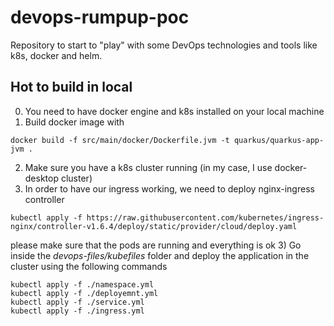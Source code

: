 # devops-rumpup-poc
Repository to start to "play" with some DevOps technologies and tools like k8s, docker and helm.

## Hot to build in local
0) You need to have docker engine and k8s installed on your local machine
1) Build docker image with 
```docker 
docker build -f src/main/docker/Dockerfile.jvm -t quarkus/quarkus-app-jvm .
```
2) Make sure you have a k8s cluster running (in my case, I use docker-desktop cluster)
3) In order to have our ingress working, we need to deploy nginx-ingress controller 
```
kubectl apply -f https://raw.githubusercontent.com/kubernetes/ingress-nginx/controller-v1.6.4/deploy/static/provider/cloud/deploy.yaml
```
please make sure that the pods are running and everything is ok
3) Go inside the *devops-files/kubefiles* folder and deploy the application in the cluster using the following commands
```
kubectl apply -f ./namespace.yml
kubectl apply -f ./deployemnt.yml
kubectl apply -f ./service.yml
kubectl apply -f ./ingress.yml
```
